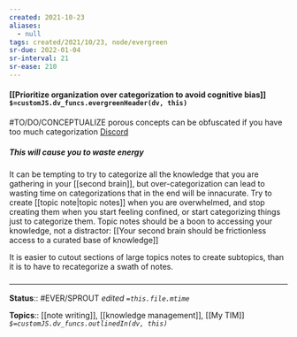 ```yaml
---
created: 2021-10-23
aliases:
  - null
tags: created/2021/10/23, node/evergreen
sr-due: 2022-01-04
sr-interval: 21
sr-ease: 210
---
```


#### [[Prioritize organization over categorization to avoid cognitive bias]] `$=customJS.dv_funcs.evergreenHeader(dv, this)`

#TO/DO/CONCEPTUALIZE porous concepts can be obfuscated if you have too much categorization [Discord](https://discord.com/channels/686053708261228577/710585052769157141/916313872531603486)

##### This will cause you to waste energy

It can be tempting to try to categorize all the knowledge that you are gathering in your [[second brain]], but over-categorization can lead to wasting time on categorizations that in the end will be innacurate. 
Try to create [[topic note|topic notes]] when you are overwhelmed, and stop creating them when you start feeling confined, or start categorizing things just to categorize them. Topic notes should be a boon to accessing your knowledge, not a distractor: [[Your second brain should be frictionless access to a curated base of knowledge]]

It is easier to cutout sections of large topics notes to create subtopics, than it is to have to recategorize a swath of notes. 

### <hr class="footnote"/>

**Status**:: #EVER/SPROUT
*edited `=this.file.mtime`*

**Topics**:: [[note writing]], [[knowledge management]], [[My TIM]]
*`$=customJS.dv_funcs.outlinedIn(dv, this)`*
